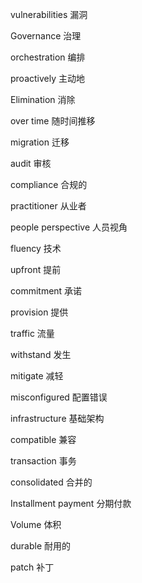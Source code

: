 vulnerabilities 漏洞

Governance 治理

orchestration 编排

proactively 主动地

Elimination 消除

over time 随时间推移

migration 迁移

audit 审核

compliance 合规的

practitioner 从业者

people perspective 人员视角

fluency 技术

upfront 提前

commitment 承诺

provision 提供

traffic 流量

withstand 发生

mitigate 减轻

misconfigured 配置错误

infrastructure 基础架构

compatible 兼容

transaction 事务

consolidated 合并的

Installment payment 分期付款

Volume 体积

durable 耐用的

patch 补丁
